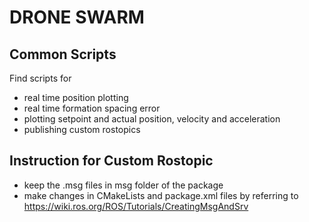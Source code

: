 
# DRONE SWARM
## Common Scripts

Find scripts for
- real time position plotting
- real time formation spacing error
- plotting setpoint and actual position, velocity and acceleration
- publishing custom rostopics

## Instruction for Custom Rostopic
- keep the .msg files in msg folder of the package
- make changes in CMakeLists and package.xml files by referring to https://wiki.ros.org/ROS/Tutorials/CreatingMsgAndSrv 
